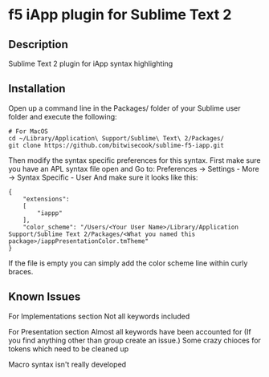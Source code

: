 f5 iApp plugin for Sublime Text 2
================

## Description

Sublime Text 2 plugin for iApp syntax highlighting

## Installation

Open up a command line in the Packages/ folder of your Sublime user folder and execute the following:

```
# For MacOS
cd ~/Library/Application\ Support/Sublime\ Text\ 2/Packages/
git clone https://github.com/bitwisecook/sublime-f5-iapp.git
```

Then modify the syntax specific preferences for this syntax.
First make sure you have an APL syntax file open and Go to:
Preferences -> Settings - More -> Syntax Specific - User
And make sure it looks like this:

```
{
	"extensions":
	[
		"iappp"
	],
	"color_scheme": "/Users/<Your User Name>/Library/Application Support/Sublime Text 2/Packages/<What you named this package>/iappPresentationColor.tmTheme"
}
```

If the file is empty you can simply add the color scheme line within curly braces.

## Known Issues
For Implementations section
Not all keywords included

For Presentation section
Almost all keywords have been accounted for (If you find anything other than group create an issue.)
Some crazy chioces for tokens which need to be cleaned up

Macro syntax isn't really developed
